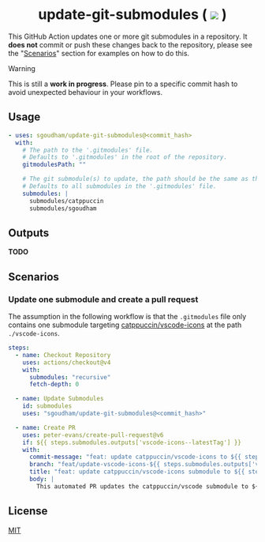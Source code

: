 <h1 align="center">
    update-git-submodules (
    <a href="https://github.com/sgoudham/update-git-submodules/actions/workflows/build.yml"><img src="https://github.com/sgoudham/update-git-submodules/actions/workflows/build.yml/badge.svg"></a> )
</h1>

This GitHub Action updates one or more git submodules in a repository. It **does
not** commit or push these changes back to the repository, please see the
"[Scenarios](#scenarios)" section for examples on how to do this.

> [!WARNING]
> This is still a **work in progress**. Please pin to a specific commit hash to
> avoid unexpected behaviour in your workflows.

## Usage

```yaml
- uses: sgoudham/update-git-submodules@<commit_hash>
  with:
    # The path to the '.gitmodules' file.
    # Defaults to '.gitmodules' in the root of the repository.
    gitmodulesPath: ""

    # The git submodule(s) to update, the path should be the same as the one specified in the '.gitmodules' file.
    # Defaults to all submodules in the '.gitmodules' file.
    submodules: |
      submodules/catppuccin
      submodules/sgoudham
```

## Outputs

**TODO**

## Scenarios

### Update one submodule and create a pull request

The assumption in the following workflow is that the `.gitmodules` file only
contains one submodule targeting
[catppuccin/vscode-icons](https://github.com/catppuccin/vscode-icons) at the path `./vscode-icons`.

```yaml
steps:
  - name: Checkout Repository
    uses: actions/checkout@v4
    with:
      submodules: "recursive"
      fetch-depth: 0

  - name: Update Submodules
    id: submodules
    uses: "sgoudham/update-git-submodules@<commit_hash>"

  - name: Create PR
    uses: peter-evans/create-pull-request@v6
    if: ${{ steps.submodules.outputs['vscode-icons--latestTag'] }}
    with:
      commit-message: "feat: update catppuccin/vscode-icons to ${{ steps.submodules.outputs['vscode-icons--latestTag'] }}"
      branch: "feat/update-vscode-icons-${{ steps.submodules.outputs['vscode-icons--latestTag'] }}"
      title: "feat: update catppuccin/vscode-icons submodule to ${{ steps.submodules.outputs['vscode-icons--latestTag'] }}"
      body: |
        This automated PR updates the catppuccin/vscode submodule to ${{ steps.submodules.outputs['vscode-icons--latestTag'] }}.
```

## License

[MIT](./LICENSE)
